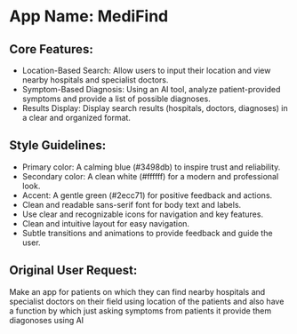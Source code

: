 # **App Name**: MediFind

## Core Features:

- Location-Based Search: Allow users to input their location and view nearby hospitals and specialist doctors.
- Symptom-Based Diagnosis: Using an AI tool, analyze patient-provided symptoms and provide a list of possible diagnoses.
- Results Display: Display search results (hospitals, doctors, diagnoses) in a clear and organized format.

## Style Guidelines:

- Primary color: A calming blue (#3498db) to inspire trust and reliability.
- Secondary color: A clean white (#ffffff) for a modern and professional look.
- Accent: A gentle green (#2ecc71) for positive feedback and actions.
- Clean and readable sans-serif font for body text and labels.
- Use clear and recognizable icons for navigation and key features.
- Clean and intuitive layout for easy navigation.
- Subtle transitions and animations to provide feedback and guide the user.

## Original User Request:
Make an app for patients on which they can find nearby hospitals and specialist doctors on their field using location of the patients and also have a function by which just asking symptoms from patients it provide them diagonoses using AI
  